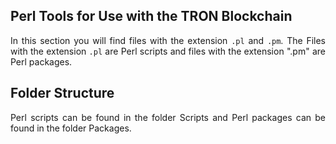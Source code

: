 ## Perl Tools for Use with the TRON Blockchain

<p align="justify">In this section you will find files with the extension <code>.pl</code> and <code>.pm</code>. The Files with the extension <code>.pl</code> are Perl scripts and files with the extension ".pm" are Perl packages.</p>

## Folder Structure

<p align="justify">
Perl scripts can be found in the folder Scripts and Perl packages can be found in the folder Packages.
</p>
